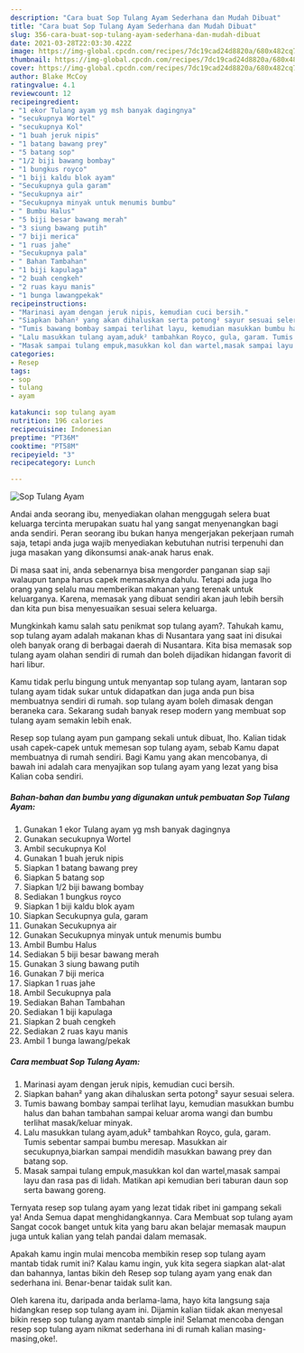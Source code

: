 ```yaml
---
description: "Cara buat Sop Tulang Ayam Sederhana dan Mudah Dibuat"
title: "Cara buat Sop Tulang Ayam Sederhana dan Mudah Dibuat"
slug: 356-cara-buat-sop-tulang-ayam-sederhana-dan-mudah-dibuat
date: 2021-03-28T22:03:30.422Z
image: https://img-global.cpcdn.com/recipes/7dc19cad24d8820a/680x482cq70/sop-tulang-ayam-foto-resep-utama.jpg
thumbnail: https://img-global.cpcdn.com/recipes/7dc19cad24d8820a/680x482cq70/sop-tulang-ayam-foto-resep-utama.jpg
cover: https://img-global.cpcdn.com/recipes/7dc19cad24d8820a/680x482cq70/sop-tulang-ayam-foto-resep-utama.jpg
author: Blake McCoy
ratingvalue: 4.1
reviewcount: 12
recipeingredient:
- "1 ekor Tulang ayam yg msh banyak dagingnya"
- "secukupnya Wortel"
- "secukupnya Kol"
- "1 buah jeruk nipis"
- "1 batang bawang prey"
- "5 batang sop"
- "1/2 biji bawang bombay"
- "1 bungkus royco"
- "1 biji kaldu blok ayam"
- "Secukupnya gula garam"
- "Secukupnya air"
- "Secukupnya minyak untuk menumis bumbu"
- " Bumbu Halus"
- "5 biji besar bawang merah"
- "3 siung bawang putih"
- "7 biji merica"
- "1 ruas jahe"
- "Secukupnya pala"
- " Bahan Tambahan"
- "1 biji kapulaga"
- "2 buah cengkeh"
- "2 ruas kayu manis"
- "1 bunga lawangpekak"
recipeinstructions:
- "Marinasi ayam dengan jeruk nipis, kemudian cuci bersih."
- "Siapkan bahan² yang akan dihaluskan serta potong² sayur sesuai selera."
- "Tumis bawang bombay sampai terlihat layu, kemudian masukkan bumbu halus dan bahan tambahan sampai keluar aroma wangi dan bumbu terlihat masak/keluar minyak."
- "Lalu masukkan tulang ayam,aduk² tambahkan Royco, gula, garam. Tumis sebentar sampai bumbu meresap. Masukkan air secukupnya,biarkan sampai mendidih masukkan bawang prey dan batang sop."
- "Masak sampai tulang empuk,masukkan kol dan wartel,masak sampai layu dan rasa pas di lidah. Matikan api kemudian beri taburan daun sop serta bawang goreng."
categories:
- Resep
tags:
- sop
- tulang
- ayam

katakunci: sop tulang ayam 
nutrition: 196 calories
recipecuisine: Indonesian
preptime: "PT36M"
cooktime: "PT58M"
recipeyield: "3"
recipecategory: Lunch

---
```



![Sop Tulang Ayam](https://img-global.cpcdn.com/recipes/7dc19cad24d8820a/680x482cq70/sop-tulang-ayam-foto-resep-utama.jpg)

Andai anda seorang ibu, menyediakan olahan menggugah selera buat keluarga tercinta merupakan suatu hal yang sangat menyenangkan bagi anda sendiri. Peran seorang ibu bukan hanya mengerjakan pekerjaan rumah saja, tetapi anda juga wajib menyediakan kebutuhan nutrisi terpenuhi dan juga masakan yang dikonsumsi anak-anak harus enak.

Di masa  saat ini, anda sebenarnya bisa mengorder panganan siap saji walaupun tanpa harus capek memasaknya dahulu. Tetapi ada juga lho orang yang selalu mau memberikan makanan yang terenak untuk keluarganya. Karena, memasak yang dibuat sendiri akan jauh lebih bersih dan kita pun bisa menyesuaikan sesuai selera keluarga. 



Mungkinkah kamu salah satu penikmat sop tulang ayam?. Tahukah kamu, sop tulang ayam adalah makanan khas di Nusantara yang saat ini disukai oleh banyak orang di berbagai daerah di Nusantara. Kita bisa memasak sop tulang ayam olahan sendiri di rumah dan boleh dijadikan hidangan favorit di hari libur.

Kamu tidak perlu bingung untuk menyantap sop tulang ayam, lantaran sop tulang ayam tidak sukar untuk didapatkan dan juga anda pun bisa membuatnya sendiri di rumah. sop tulang ayam boleh dimasak dengan beraneka cara. Sekarang sudah banyak resep modern yang membuat sop tulang ayam semakin lebih enak.

Resep sop tulang ayam pun gampang sekali untuk dibuat, lho. Kalian tidak usah capek-capek untuk memesan sop tulang ayam, sebab Kamu dapat membuatnya di rumah sendiri. Bagi Kamu yang akan mencobanya, di bawah ini adalah cara menyajikan sop tulang ayam yang lezat yang bisa Kalian coba sendiri.

<!--inarticleads1-->

##### Bahan-bahan dan bumbu yang digunakan untuk pembuatan Sop Tulang Ayam:

1. Gunakan 1 ekor Tulang ayam yg msh banyak dagingnya
1. Gunakan secukupnya Wortel
1. Ambil secukupnya Kol
1. Gunakan 1 buah jeruk nipis
1. Siapkan 1 batang bawang prey
1. Siapkan 5 batang sop
1. Siapkan 1/2 biji bawang bombay
1. Sediakan 1 bungkus royco
1. Siapkan 1 biji kaldu blok ayam
1. Siapkan Secukupnya gula, garam
1. Gunakan Secukupnya air
1. Gunakan Secukupnya minyak untuk menumis bumbu
1. Ambil  Bumbu Halus
1. Sediakan 5 biji besar bawang merah
1. Gunakan 3 siung bawang putih
1. Gunakan 7 biji merica
1. Siapkan 1 ruas jahe
1. Ambil Secukupnya pala
1. Sediakan  Bahan Tambahan
1. Sediakan 1 biji kapulaga
1. Siapkan 2 buah cengkeh
1. Sediakan 2 ruas kayu manis
1. Ambil 1 bunga lawang/pekak




<!--inarticleads2-->

##### Cara membuat Sop Tulang Ayam:

1. Marinasi ayam dengan jeruk nipis, kemudian cuci bersih.
1. Siapkan bahan² yang akan dihaluskan serta potong² sayur sesuai selera.
1. Tumis bawang bombay sampai terlihat layu, kemudian masukkan bumbu halus dan bahan tambahan sampai keluar aroma wangi dan bumbu terlihat masak/keluar minyak.
1. Lalu masukkan tulang ayam,aduk² tambahkan Royco, gula, garam. Tumis sebentar sampai bumbu meresap. Masukkan air secukupnya,biarkan sampai mendidih masukkan bawang prey dan batang sop.
1. Masak sampai tulang empuk,masukkan kol dan wartel,masak sampai layu dan rasa pas di lidah. Matikan api kemudian beri taburan daun sop serta bawang goreng.




Ternyata resep sop tulang ayam yang lezat tidak ribet ini gampang sekali ya! Anda Semua dapat menghidangkannya. Cara Membuat sop tulang ayam Sangat cocok banget untuk kita yang baru akan belajar memasak maupun juga untuk kalian yang telah pandai dalam memasak.

Apakah kamu ingin mulai mencoba membikin resep sop tulang ayam mantab tidak rumit ini? Kalau kamu ingin, yuk kita segera siapkan alat-alat dan bahannya, lantas bikin deh Resep sop tulang ayam yang enak dan sederhana ini. Benar-benar taidak sulit kan. 

Oleh karena itu, daripada anda berlama-lama, hayo kita langsung saja hidangkan resep sop tulang ayam ini. Dijamin kalian tiidak akan menyesal bikin resep sop tulang ayam mantab simple ini! Selamat mencoba dengan resep sop tulang ayam nikmat sederhana ini di rumah kalian masing-masing,oke!.

